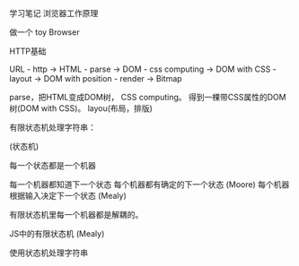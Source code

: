 学习笔记
浏览器工作原理

做一个 toy Browser

HTTP基础

URL - http -> HTML - parse -> DOM - css computing -> DOM with CSS - layout -> DOM with position - render -> Bitmap

parse，把HTML变成DOM树， CSS computing。  得到一棵带CSS属性的DOM树(DOM with CSS)。 layou(布局，排版)

有限状态机处理字符串：

(状态机)

每一个状态都是一个机器

每一个机器都知道下一个状态
    每个机器都有确定的下一个状态 (Moore)
    每个机器根据输入决定下一个状态 (Mealy)

有限状态机里每一个机器都是解耦的。

JS中的有限状态机 (Mealy)

使用状态机处理字符串
